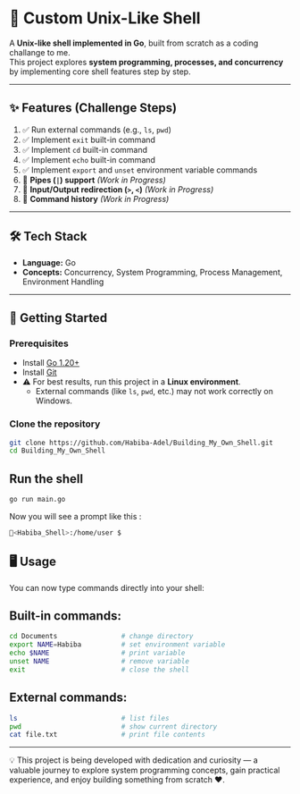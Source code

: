 # 🚀 Custom Unix-Like Shell

A **Unix-like shell implemented in Go**, built from scratch as a coding challange to me.  
This project explores **system programming, processes, and concurrency** by implementing core shell features step by step.

---

## ✨ Features (Challenge Steps)

1. ✅ Run external commands (e.g., `ls`, `pwd`)  
2. ✅ Implement `exit` built-in command  
3. ✅ Implement `cd` built-in command  
4. ✅ Implement `echo` built-in command  
5. ✅ Implement `export` and `unset` environment variable commands  
6. 🚧 **Pipes (`|`) support** *(Work in Progress)*  
7. 🚧 **Input/Output redirection (`>`, `<`)** *(Work in Progress)*  
8. 🚧 **Command history** *(Work in Progress)*  

---

## 🛠️ Tech Stack

- **Language:** Go  
- **Concepts:** Concurrency, System Programming, Process Management, Environment Handling  

---

## 🚀 Getting Started

### Prerequisites
- Install [Go 1.20+](https://go.dev/dl/)  
- Install [Git](https://git-scm.com/)  
- ⚠️ For best results, run this project in a **Linux environment**.  
  - External commands (like `ls`, `pwd`, etc.) may not work correctly on Windows.  

### Clone the repository
```bash
git clone https://github.com/Habiba-Adel/Building_My_Own_Shell.git
cd Building_My_Own_Shell
```

## Run the shell 
``` bash
go run main.go
```
Now you will see a prompt like this :
```bash
🚀<Habiba_Shell>:/home/user $
```
## 🖥️ Usage
You can now type commands directly into your shell:
## Built-in commands:
```bash
cd Documents                # change directory
export NAME=Habiba          # set environment variable
echo $NAME                  # print variable
unset NAME                  # remove variable
exit                        # close the shell
```
## External commands:
``` bash
ls                          # list files
pwd                         # show current directory
cat file.txt                # print file contents
```
---

💡 This project is being developed with dedication and curiosity — a valuable journey to explore system programming concepts, gain practical experience, and enjoy building something from scratch ❤️.

